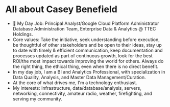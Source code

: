 # All about Casey Benefield

- 🏢 My Day Job: Principal Analyst/Google Cloud Platform Administrator
Database Administration Team, Enterprise Data & Analytics @ TTEC Holdings.
- Core values: Take the initiative, seek understanding before execution, be thoughtful of other stakeholders and be open to their ideas, stay up to date with timely & efficient communication, keep documentation and processes updated as part of continuous growth, look for the best ROI/the most impact towards improving the world for others. Always do the right thing, the ethical thing, even when there is no direct benefit.
- In my day job, I am a BI and Analytics Professional, with specialization in Data Quality, Analysis, and Master Data Management/Curation.
- At the core of what drives me, I'm a technology enthusiast. 
- My interests: Infrastructure, data/database/analysis, servers, networking, connectivity, amateur radio, weather, firefighting, and serving my community.
